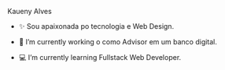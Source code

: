 Kaueny Alves

- ✨ Sou apaixonada po tecnologia e  Web Design.

- 🔭 I’m currently working o como Advisor em um banco digital.

- 💻 I’m currently learning  Fullstack Web Developer.

<!--
**Kaueny-Alves/Kaueny-Alves** is a ✨ _special_ ✨ repository because its `README.md` (this file) appears on your GitHub profile.

